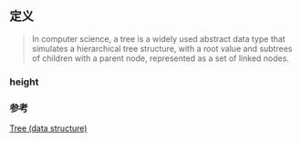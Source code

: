 ## 定义
> In computer science, a tree is a widely used abstract data type that simulates a hierarchical tree structure, with a root value and subtrees of children with a parent node, represented as a set of linked nodes.

### height 


### 参考
[Tree (data structure)](https://en.wikipedia.org/wiki/Tree_(data_structure))